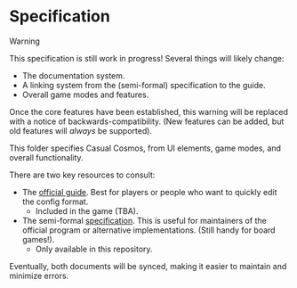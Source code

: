 # Specification

> [!WARNING]
> This specification is still work in progress!
> Several things will likely change:
>
> - The documentation system.
> - A linking system from the (semi-formal) specification
>   to the guide.
> - Overall game modes and features.
>
> Once the core features have been established,
> this warning will be replaced with a notice of
> backwards-compatibility. (New features can be added,
> but old features will _always_ be supported).

This folder specifies Casual Cosmos, from UI elements,
game modes, and overall functionality.

There are two key resources to consult:

- The [official guide](guide.md). Best for players
  or people who want to quickly edit the config format.
  - Included in the game (TBA).
- The semi-formal [specification](./spec.md). This is useful for maintainers
  of the official program or alternative implementations.
  (Still handy for board games!).
  - Only available in this repository.

Eventually, both documents will be synced, making
it easier to maintain and minimize errors.
